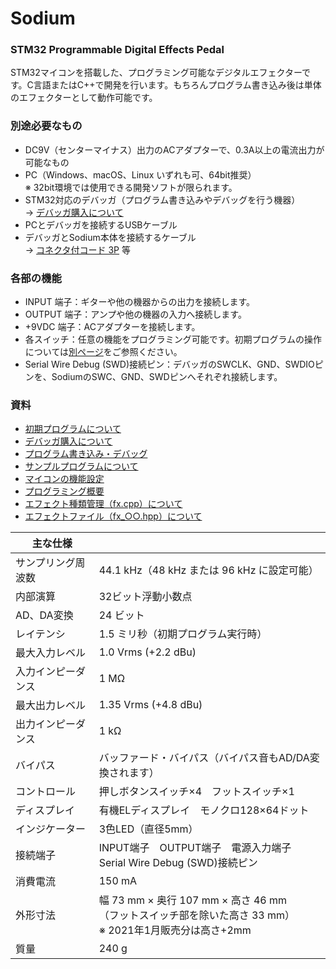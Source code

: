 ﻿# Sodium
### STM32 Programmable Digital Effects Pedal
STM32マイコンを搭載した、プログラミング可能なデジタルエフェクターです。C言語またはC++で開発を行います。もちろんプログラム書き込み後は単体のエフェクターとして動作可能です。



### 別途必要なもの
- DC9V（センターマイナス）出力のACアダプターで、0.3A以上の電流出力が可能なもの
- PC（Windows、macOS、Linux いずれも可、64bit推奨）<br/>※ 32bit環境では使用できる開発ソフトが限られます。
- STM32対応のデバッガ（プログラム書き込みやデバッグを行う機器）<br/>
	→ [デバッガ購入について](Docs/005_デバッガ購入について.md)
- PCとデバッガを接続するUSBケーブル
- デバッガとSodium本体を接続するケーブル<br/>
	→ [コネクタ付コード 3P](https://akizukidenshi.com/catalog/g/gC-15384/) 等



### 各部の機能
- INPUT 端子：ギターや他の機器からの出力を接続します。
- OUTPUT 端子：アンプや他の機器の入力へ接続します。
- +9VDC 端子：ACアダプターを接続します。
- 各スイッチ：任意の機能をプログラミング可能です。初期プログラムの操作については[別ページ](Docs/000_初期プログラムについて.md)をご参照ください。
- Serial Wire Debug (SWD)接続ピン：デバッガのSWCLK、GND、SWDIOピンを、SodiumのSWC、GND、SWDピンへそれぞれ接続します。



### 資料
- [初期プログラムについて](Docs/000_初期プログラムについて.md)
- [デバッガ購入について](Docs/005_デバッガ購入について.md)
- [プログラム書き込み・デバッグ](Docs/001_プログラム書き込み・デバッグ.md)
- [サンプルプログラムについて](Docs/002_サンプルプログラムについて.md)
- [マイコンの機能設定](Docs/003_マイコンの機能設定.md)
- [プログラミング概要](Docs/004_プログラミング概要.md)
- [エフェクト種類管理（fx.cpp）について](Docs/100_エフェクト種類管理（fx.cpp）について.md)
- [エフェクトファイル（fx_○○.hpp）について](Docs/110_エフェクトファイル（fx_○○.hpp）について)



| 主な仕様 |  |
| - | - |
| サンプリング周波数 | 44.1 kHz（48 kHz または 96 kHz に設定可能） |
| 内部演算 | 32ビット浮動小数点 |
| AD、DA変換 | 24 ビット |
| レイテンシ | 1.5 ミリ秒（初期プログラム実行時） |
| 最大入力レベル | 1.0 Vrms (+2.2 dBu) |
| 入力インピーダンス | 1 MΩ |
| 最大出力レベル | 1.35 Vrms (+4.8 dBu) |
| 出力インピーダンス | 1 kΩ |
| バイパス | バッファード・バイパス（バイパス音もAD/DA変換されます） |
| コントロール | 押しボタンスイッチ×4　フットスイッチ×1 |
| ディスプレイ | 有機ELディスプレイ　モノクロ128×64ドット |
| インジケーター | 3色LED（直径5mm） |
| 接続端子 | INPUT端子　OUTPUT端子　電源入力端子<br/>Serial Wire Debug (SWD)接続ピン |
| 消費電流 | 150 mA |
| 外形寸法 | 幅 73 mm × 奥行 107 mm × 高さ 46 mm<br/>（フットスイッチ部を除いた高さ 33 mm）<br/>※ 2021年1月販売分は高さ+2mm |
| 質量 | 240 g |

